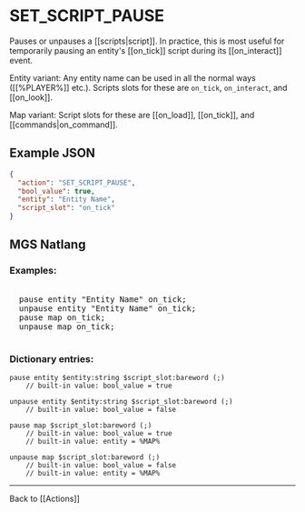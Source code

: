 # SET_SCRIPT_PAUSE

Pauses or unpauses a [[scripts|script]]. In practice, this is most useful for temporarily pausing an entity's [[on_tick]] script during its [[on_interact]] event.

Entity variant: Any entity name can be used in all the normal ways ([[%PLAYER%]] etc.). Scripts slots for these are `on_tick`, `on_interact`, and [[on_look]].

Map variant: Script slots for these are [[on_load]], [[on_tick]], and [[commands|on_command]].

## Example JSON

```json
{
  "action": "SET_SCRIPT_PAUSE",
  "bool_value": true,
  "entity": "Entity Name",
  "script_slot": "on_tick"
}
```

## MGS Natlang

### Examples:

<pre class="HyperMD-codeblock mgs">

  <span class="verb">pause</span> <span class="sigil">entity</span> <span class="string">"Entity Name"</span> <span class="string">on_tick</span><span class="terminator">;</span>
  <span class="verb">unpause</span> <span class="sigil">entity</span> <span class="string">"Entity Name"</span> <span class="string">on_tick</span><span class="terminator">;</span>
  <span class="verb">pause</span> <span class="sigil">map</span> <span class="target">on_tick</span><span class="terminator">;</span>
  <span class="verb">unpause</span> <span class="sigil">map</span> <span class="target">on_tick</span><span class="terminator">;</span>

</pre>

### Dictionary entries:

```
pause entity $entity:string $script_slot:bareword (;)
	// built-in value: bool_value = true

unpause entity $entity:string $script_slot:bareword (;)
	// built-in value: bool_value = false

pause map $script_slot:bareword (;)
	// built-in value: bool_value = true
	// built-in value: entity = %MAP%

unpause map $script_slot:bareword (;)
	// built-in value: bool_value = false
	// built-in value: entity = %MAP%
```

---

Back to [[Actions]]
